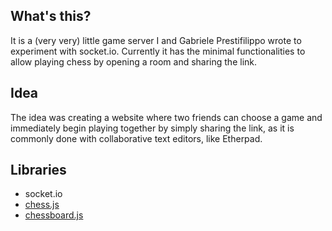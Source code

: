 ## What's this?

It is a (very very) little game server I and Gabriele Prestifilippo wrote to experiment with
socket.io. Currently it has the minimal functionalities to allow playing chess
by opening a room and sharing the link.

## Idea

The idea was creating a website where two friends can choose a game and immediately
begin playing together by simply sharing the link, as it is commonly done with collaborative
text editors, like Etherpad.

## Libraries

* socket.io
* [chess.js](https://github.com/jhlywa/chess.js/)
* [chessboard.js](http://chessboardjs.com/)
